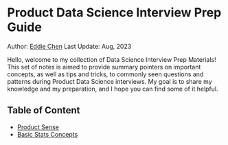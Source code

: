 # Product Data Science Interview Prep Guide

Author: [Eddie Chen](https://www.linkedin.com/in/eddieyangchen/)
Last Update: Aug, 2023

Hello, welcome to my collection of Data Science Interview Prep Materials! This set of notes is aimed to provide summary pointers on important concepts, as well as tips and tricks, to commonly seen questions and patterns during Product Data Science interviews. My goal is to share my knowledge and my preparation, and I hope you can find some of it helpful. 

## Table of Content
- [Product Sense](Product_Sense.md)
- [Basic Stats Concepts](Applied_Stats.md)
